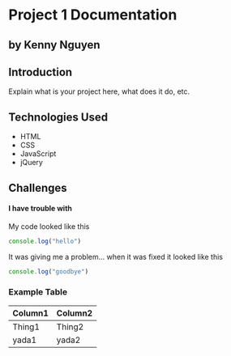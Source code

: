 # Project 1 Documentation 
## by Kenny Nguyen 

## Introduction

Explain what is your project here, what does it do, etc.

## Technologies Used 

- HTML
- CSS
- JavaScript
- jQuery

## Challenges

#### I have trouble with 

My code looked like this 

```js
console.log("hello")
```

It was giving me a problem... when it was fixed it looked like this

```js
console.log("goodbye")
```

### Example Table

| Column1 | Column2 |
|---------|---------|
| Thing1  | Thing2  |
| yada1   | yada2   |